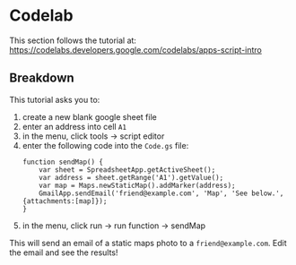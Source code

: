 # Codelab

This section follows the tutorial at: https://codelabs.developers.google.com/codelabs/apps-script-intro

## Breakdown
This tutorial asks you to:
1. create a new blank google sheet file
2. enter an address into cell `A1`
3. in the menu, click tools -> script editor
4. enter the following code into the `Code.gs` file:
	```
	function sendMap() {
		var sheet = SpreadsheetApp.getActiveSheet();
		var address = sheet.getRange('A1').getValue();
		var map = Maps.newStaticMap().addMarker(address);
		GmailApp.sendEmail('friend@example.com', 'Map', 'See below.', {attachments:[map]});
	}
	```
5. in the menu, click run -> run function -> sendMap

This will send an email of a static maps photo to a `friend@example.com`. Edit the email and see the results!